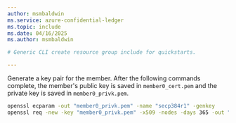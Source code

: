 ```yaml
---
author: msmbaldwin
ms.service: azure-confidential-ledger
ms.topic: include
ms.date: 04/16/2025
ms.author: msmbaldwin

# Generic CLI create resource group include for quickstarts.

---
```


Generate a key pair for the member. After the following commands complete, the member's public key is saved in `member0_cert.pem` and the private key is saved in `member0_privk.pem`.

```bash
openssl ecparam -out "member0_privk.pem" -name "secp384r1" -genkey
openssl req -new -key "member0_privk.pem" -x509 -nodes -days 365 -out "member0_cert.pem" -"sha384" -subj=/CN="member0"
```
